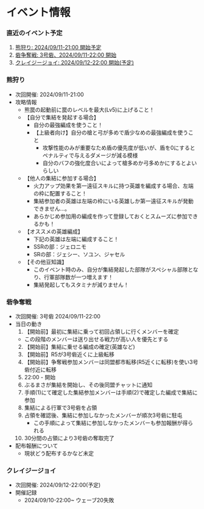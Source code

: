 # イベント情報


### 直近のイベント予定
1. [熊狩り: 2024/09/11-21:00 開始予定](#熊狩り)
2. [砦争奪戦: 3号砦、2024/09/11-22:00 開始](#砦争奪戦)
3. [クレイジージョイ: 2024/09/12-22:00 開始(予定)](#クレイジージョイ)


### 熊狩り
- 次回開催: 2024/09/11-21:00
- 攻略情報
  - 熊罠の起動前に罠のレベルを最大(Lv5)に上げること！
  - 【自分で集結を発起する場合】
    - 自分の最強編成を使うこと！
    - 【上級者向け】自分の槍と弓が多めで盾少なめの最強編成を使うこと
      - 攻撃性能のみが重要なため盾の優先度が低いが、盾を0にするとペナルティで与えるダメージが減る模様
      - 自分のバフの強化度合いによって槍多めか弓多めかにするとよいらしい
  - 【他人の集結に参加する場合】
    - 火力アップ効果を第一遠征スキルに持つ英雄を編成する場合、左端の枠に配置すること！
    - 集結参加者の英雄は左端の枠にいる英雄しか第一遠征スキルが発動できません…。
    - あらかじめ参加用の編成を作って登録しておくとスムーズに参加できるかも！
  - 【オススメの英雄編成】
    - 下記の英雄は左端に編成すること！
    - SSRの部：ジェロニモ
    - SRの部：ジェシー、ソユン、ジャセル
  - 【その他豆知識】
    - このイベント時のみ、自分が集結発起した部隊がスペシャル部隊となり、行軍部隊数が一つ増えます！
    - 集結発起してもスタミナが減りません！


### 砦争奪戦
- 次回開催: 3号砦 2024/09/11-22:00
- 当日の動き
  1. 【開始前】最初に集結に乗って初回占領しに行くメンバーを確定
    - この段階のメンバーは送り出せる戦力が高い人を優先とする
  2. 【開始前】集結に乗せる編成の確定(英雄など)
  3. 【開始前】R5が3号砦近くに上級転移
  4. 【開始前】争奪戦参加メンバーは同盟都市転移(R5近くに転移)を使い3号砦付近に転移
  5. 22:00 - 開始
  6. ぶるまさが集結を開始し、その後同盟チャットに通知
  7. 手順(1)にて確定した集結参加メンバーは手順(2)で確定した編成で集結に参加
  8. 集結による行軍で3号砦を占領
  9. 占領を確認後、集結に参加しなかったメンバーが順次3号砦に駐屯
     - この手順によって集結に参加しなかったメンバーも参加報酬が得られる
  10. 30分間の占領により3号砦の奪取完了
- 配布報酬について
  - 現状どう配布するかなど未定


### クレイジージョイ
- 次回開催: 2024/09/12-22:00(予定)
- 開催記録
  - 2024/09/10-22:00~ ウェーブ20失敗
